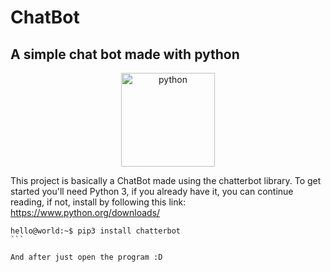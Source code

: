 # ChatBot
## A simple chat bot made with python
<p align="center" style="display: flex; align-items: center; justify-content: space-around">
  <img src="https://pluspng.com/img-png/python-logo-png-speeding-up-python-and-numpy-c-ing-the-way-360.png" alt="python" width="150">
</p>

This project is basically a ChatBot made using the chatterbot library.
To get started you'll need Python 3, if you already have it, you can continue reading, if not, install by following this link: https://www.python.org/downloads/

````console
hello@world:~$ pip3 install chatterbot
```

And after just open the program :D
